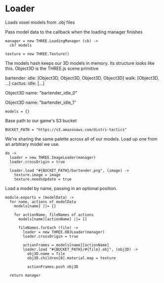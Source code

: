 Loader
======

Loads voxel models from .obj files

Pass model data to the callback when the loading manager finishes

    manager = new THREE.LoadingManager (cb) ->
      cb? models

    texture = new THREE.Texture()
  
The models hash keeps our 3D models in memory. 
Its structure looks like this.
Object3D is the THREE.js scene primitive 
  
bartender:
  idle: [Object3D, Object3D, Object3D, Object3D]
  walk: [Object3D, ...]
cactus:
  idle: [...]

Object3D
  name: "bartender_idle_0"

Object3D
  name: "bartender_idle_1"

    models = {}

Base path to our game's S3 bucket

    BUCKET_PATH = "https://s3.amazonaws.com/distri-tactics"

We're sharing the same palette across all of our models.
Load up one from an arbitrary model we use.

    do ->
      loader = new THREE.ImageLoader(manager)
      loader.crossOrigin = true

      loader.load "#{BUCKET_PATH}/bartender.png", (image) ->
        texture.image = image
        texture.needsUpdate = true

Load a model by name, passing in an optional position.

    module.exports = (modelData) ->
      for name, actions of modelData
        models[name] ||= {}
        
        for actionName, fileNames of actions
          models[name][actionName] ||= []
          
          fileNames.forEach (file) ->
            loader = new THREE.OBJLoader(manager)
            loader.crossOrigin = true
            
            actionFrames = models[name][actionName]
            loader.load "#{BUCKET_PATH}/#{file}.obj", (obj3D) ->
              obj3D.name = file
              obj3D.children[0].material.map = texture
            
              actionFrames.push obj3D

      return manager
